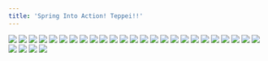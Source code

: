 ```yaml
---
title: 'Spring Into Action! Teppei!!'
---
```


![](t96.jpg)
![](t97.jpg)
![](t98.jpg)
![](t99.jpg)
![](t100.jpg)
![](t101.jpg)
![](t102.jpg)
![](t103.jpg)
![](t104.jpg)
![](t105.jpg)
![](t106.jpg)
![](t107.jpg)
![](t108.jpg)
![](t109.jpg)
![](t110.jpg)
![](t111.jpg)
![](t112.jpg)
![](t113.jpg)
![](t114.jpg)
![](t115.jpg)
![](t116.jpg)
![](t117.jpg)
![](t118.jpg)
![](t119.jpg)
![](t120.jpg)
![](t121.jpg)
![](t122.jpg)
![](t123.jpg)
![](t124.jpg)